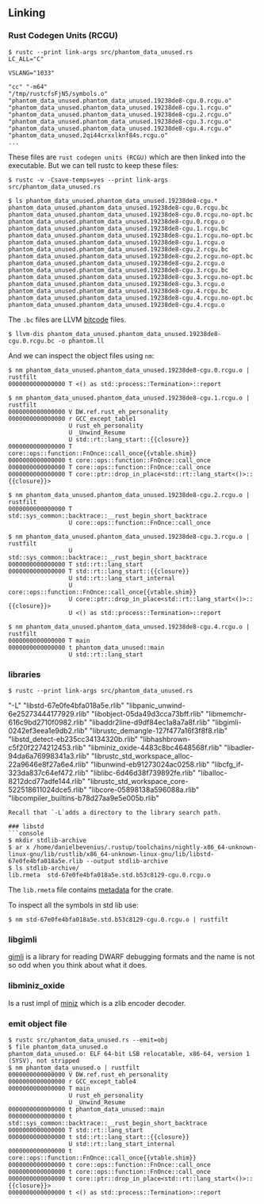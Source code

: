## Linking


### Rust Codegen Units (RCGU)
```console
$ rustc --print link-args src/phantom_data_unused.rs
LC_ALL="C"

VSLANG="1033"

"cc" "-m64"
"/tmp/rustcfsFjN5/symbols.o"
"phantom_data_unused.phantom_data_unused.19238de8-cgu.0.rcgu.o"
"phantom_data_unused.phantom_data_unused.19238de8-cgu.1.rcgu.o"
"phantom_data_unused.phantom_data_unused.19238de8-cgu.2.rcgu.o"
"phantom_data_unused.phantom_data_unused.19238de8-cgu.3.rcgu.o"
"phantom_data_unused.phantom_data_unused.19238de8-cgu.4.rcgu.o"
"phantom_data_unused.2qi44crxxlknf84s.rcgu.o"
...
```
These files are `rust codegen units (RCGU)` which are then linked into the
executable. But we can tell rustc to keep these files:
```console
$ rustc -v -Csave-temps=yes --print link-args src/phantom_data_unused.rs
```
```console
$ ls phantom_data_unused.phantom_data_unused.19238de8-cgu.*
phantom_data_unused.phantom_data_unused.19238de8-cgu.0.rcgu.bc
phantom_data_unused.phantom_data_unused.19238de8-cgu.0.rcgu.no-opt.bc
phantom_data_unused.phantom_data_unused.19238de8-cgu.0.rcgu.o
phantom_data_unused.phantom_data_unused.19238de8-cgu.1.rcgu.bc
phantom_data_unused.phantom_data_unused.19238de8-cgu.1.rcgu.no-opt.bc
phantom_data_unused.phantom_data_unused.19238de8-cgu.1.rcgu.o
phantom_data_unused.phantom_data_unused.19238de8-cgu.2.rcgu.bc
phantom_data_unused.phantom_data_unused.19238de8-cgu.2.rcgu.no-opt.bc
phantom_data_unused.phantom_data_unused.19238de8-cgu.2.rcgu.o
phantom_data_unused.phantom_data_unused.19238de8-cgu.3.rcgu.bc
phantom_data_unused.phantom_data_unused.19238de8-cgu.3.rcgu.no-opt.bc
phantom_data_unused.phantom_data_unused.19238de8-cgu.3.rcgu.o
phantom_data_unused.phantom_data_unused.19238de8-cgu.4.rcgu.bc
phantom_data_unused.phantom_data_unused.19238de8-cgu.4.rcgu.no-opt.bc
phantom_data_unused.phantom_data_unused.19238de8-cgu.4.rcgu.o
```
The `.bc` files are LLVM [bitcode](https://github.com/danbev/learning-llvm#bitcode)
files.
```console
$ llvm-dis phantom_data_unused.phantom_data_unused.19238de8-cgu.0.rcgu.bc -o phantom.ll
```
And we can inspect the object files using `nm`:
```console
$ nm phantom_data_unused.phantom_data_unused.19238de8-cgu.0.rcgu.o | rustfilt 
0000000000000000 T <() as std::process::Termination>::report

$ nm phantom_data_unused.phantom_data_unused.19238de8-cgu.1.rcgu.o | rustfilt 
0000000000000000 V DW.ref.rust_eh_personality
0000000000000000 r GCC_except_table1
                 U rust_eh_personality
                 U _Unwind_Resume
                 U std::rt::lang_start::{{closure}}
0000000000000000 T core::ops::function::FnOnce::call_once{{vtable.shim}}
0000000000000000 t core::ops::function::FnOnce::call_once
0000000000000000 T core::ops::function::FnOnce::call_once
0000000000000000 T core::ptr::drop_in_place<std::rt::lang_start<()>::{{closure}}>

$ nm phantom_data_unused.phantom_data_unused.19238de8-cgu.2.rcgu.o | rustfilt 
0000000000000000 T std::sys_common::backtrace::__rust_begin_short_backtrace
                 U core::ops::function::FnOnce::call_once

$ nm phantom_data_unused.phantom_data_unused.19238de8-cgu.3.rcgu.o | rustfilt 
                 U std::sys_common::backtrace::__rust_begin_short_backtrace
0000000000000000 T std::rt::lang_start
0000000000000000 T std::rt::lang_start::{{closure}}
                 U std::rt::lang_start_internal
                 U core::ops::function::FnOnce::call_once{{vtable.shim}}
                 U core::ptr::drop_in_place<std::rt::lang_start<()>::{{closure}}>
                 U <() as std::process::Termination>::report

$ nm phantom_data_unused.phantom_data_unused.19238de8-cgu.4.rcgu.o | rustfilt 
0000000000000000 T main
0000000000000000 t phantom_data_unused::main
                 U std::rt::lang_start
```

### libraries
```console
$ rustc --print link-args src/phantom_data_unused.rs
```
"-L"
  "libstd-67e0fe4bfa018a5e.rlib"
  "libpanic_unwind-6e25273444177929.rlib"
  "libobject-05da49d3cca73bff.rlib"
  "libmemchr-616c9bd2710f0982.rlib"
  "libaddr2line-d9df84ec1a8a7a8f.rlib"
  "libgimli-0242ef3eea1e9db2.rlib"
  "librustc_demangle-127f477a16f3f8f8.rlib"
  "libstd_detect-eb235cc34134320b.rlib"
  "libhashbrown-c5f20f2274212453.rlib"
  "libminiz_oxide-4483c8bc4648568f.rlib"
  "libadler-94da6a76998341a3.rlib"
  "librustc_std_workspace_alloc-22a9646e8f27a6e4.rlib"
  "libunwind-eb91273024ac0258.rlib"
  "libcfg_if-323da837c64ef472.rlib"
  "liblibc-6d46d38f739892fe.rlib"
  "liballoc-8212dcd77adfe144.rlib"
  "librustc_std_workspace_core-522518611024dce5.rlib"
  "libcore-05898138a596088a.rlib"
  "libcompiler_builtins-b78d27aa9e5e005b.rlib"
```
Recall that `-L`adds a directory to the library search path.

### libstd
```console
$ mkdir stdlib-archive
$ ar x /home/danielbevenius/.rustup/toolchains/nightly-x86_64-unknown-linux-gnu/lib/rustlib/x86_64-unknown-linux-gnu/lib/libstd-67e0fe4bfa018a5e.rlib --output stdlib-archive
$ ls stdlib-archive/
lib.rmeta  std-67e0fe4bfa018a5e.std.b53c8129-cgu.0.rcgu.o
```
The `lib.rmeta` file contains [metadata](https://rustc-dev-guide.rust-lang.org/backend/libs-and-metadata.html#metadata) for the crate. 


To inspect all the symbols in std lib use:
```console
$ nm std-67e0fe4bfa018a5e.std.b53c8129-cgu.0.rcgu.o | rustfilt
```

### libgimli
[gimli](https://docs.rs/gimli/latest/gimli/) is a library for reading DWARF
debugging formats and the name is not so odd when you think about what it does.

### libminiz_oxide
Is a rust impl of [miniz](https://github.com/richgel999/miniz) which is a
zlib encoder decoder.

### emit object file
```
$ rustc src/phantom_data_unused.rs --emit=obj
$ file phantom_data_unused.o 
phantom_data_unused.o: ELF 64-bit LSB relocatable, x86-64, version 1 (SYSV), not stripped
$ nm phantom_data_unused.o | rustfilt 
0000000000000000 V DW.ref.rust_eh_personality
0000000000000000 r GCC_except_table4
0000000000000000 T main
                 U rust_eh_personality
                 U _Unwind_Resume
0000000000000000 t phantom_data_unused::main
0000000000000000 t std::sys_common::backtrace::__rust_begin_short_backtrace
0000000000000000 T std::rt::lang_start
0000000000000000 t std::rt::lang_start::{{closure}}
                 U std::rt::lang_start_internal
0000000000000000 t core::ops::function::FnOnce::call_once{{vtable.shim}}
0000000000000000 t core::ops::function::FnOnce::call_once
0000000000000000 t core::ops::function::FnOnce::call_once
0000000000000000 t core::ptr::drop_in_place<std::rt::lang_start<()>::{{closure}}>
0000000000000000 t <() as std::process::Termination>::report
```
